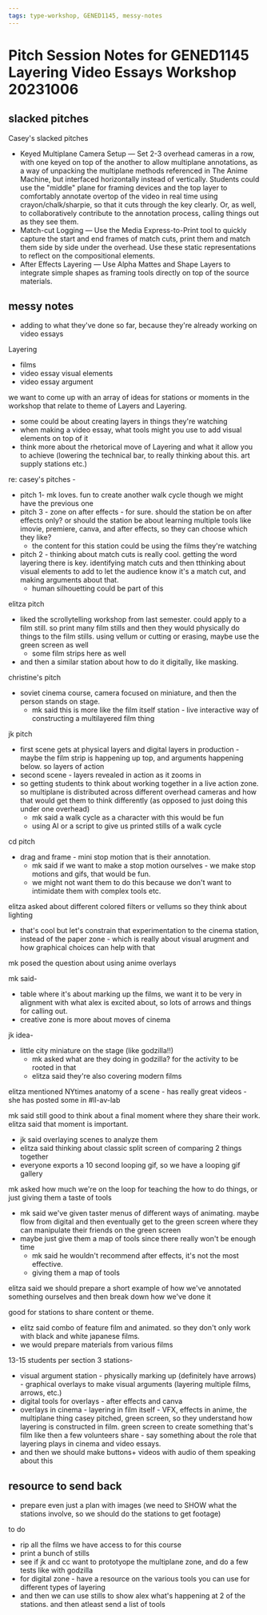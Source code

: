 ```yaml
---
tags: type-workshop, GENED1145, messy-notes
---
```

# Pitch Session Notes for GENED1145 Layering Video Essays Workshop 20231006

## slacked pitches

Casey's slacked pitches
* Keyed Multiplane Camera Setup — Set 2-3 overhead cameras in a row, with one keyed on top of the another to allow multiplane annotations, as a way of unpacking the multiplane methods referenced in The Anime Machine, but interfaced horizontally instead of vertically. Students could use the "middle" plane for framing devices and the top layer to comfortably annotate overtop of the video in real time using crayon/chalk/sharpie, so that it cuts through the key clearly. Or, as well, to collaboratively contribute to the annotation process, calling things out as they see them. 
* Match-cut Logging — Use the Media Express-to-Print tool to quickly capture the start and end frames of match cuts, print them and match them side by side under the overhead. Use these static representations to reflect on the compositional elements. 
* After Effects Layering — Use Alpha Mattes and Shape Layers to integrate simple shapes as framing tools directly on top of the source materials.

## messy notes
* adding to what they've done so far, because they're already working on video essays

Layering
* films
* video essay visual elements
* video essay argument

we want to come up with an array of ideas for stations or moments in the workshop that relate to theme of Layers and Layering.
* some could be about creating layers in things they're watching
* when making a video essay, what tools might you use to add visual elements on top of it
* think more about the rhetorical move of Layering and what it allow you to achieve (lowering the technical bar, to really thinking about this. art supply stations etc.)

re: casey's pitches -
* pitch 1- mk loves. fun to create another walk cycle though we might have the previous one
* pitch 3 - zone on after effects - for sure. should the station be on after effects only? or should the station be about learning multiple tools like imovie, premiere, canva, and after effects, so they can choose which they like?
    * the content for this station could be using the films they're watching
* pitch 2 - thinking about match cuts is really cool. getting the word layering there is key. identifying match cuts and then tthinking about visual elements to add to let the audience know it's a match cut, and making arguments about that. 
    * human silhouetting could be part of this


elitza pitch
* liked the scrollytelling workshop from last semester. could apply to a film still. so print many film stills and then they would physically do things to the film stills. using vellum or cutting or erasing, maybe use the green screen as well
    * some film strips here as well
* and then a similar station about how to do it digitally, like masking.

christine's pitch
* soviet cinema course, camera focused on miniature, and then the person stands on stage. 
    * mk said this is more like the film itself station - live interactive way of constructing a multilayered film thing

jk pitch
* first scene gets at physical layers and digital layers in production - maybe the film strip is happening up top, and arguments happening below. so layers of action
* second scene - layers revealed in action as it zooms in
* so getting students to think about working together in a live action zone. so multiplane is distributed across different overhead cameras and how that would get them to think differently (as opposed to just doing this under one overhead)
    * mk said a walk cycle as a character with this would be fun
    * using AI or a script to give us printed stills of a walk cycle

cd pitch
* drag and frame - mini stop motion that is their annotation.
    * mk said if we want to make a stop motion ourselves - we make stop motions and gifs, that would be fun. 
    * we might not want them to do this because we don't want to intimidate them with complex tools etc.


elitza asked about different colored filters or vellums so they think about lighting
* that's cool but let's constrain that experimentation to the cinema station, instead of the paper zone - which is really about visual arugment and how graphical choices can help with that

mk posed the question about using anime overlays

mk said-
* table where it's about marking up the films, we want it to be very in alignment with what alex is excited about, so lots of arrows and things for calling out. 
* creative zone is more about moves of cinema

jk idea-
* little city miniature on the stage (like godzilla!!)
    * mk asked what are they doing in godzilla? for the activity to be rooted in that
    * elitza said they're also covering modern films


elitza mentioned NYtimes anatomy of a scene - has really great videos - she has posted some in #ll-av-lab

mk said still good to think about a final moment where they share their work. elitza said that moment is important.
* jk said overlaying scenes to analyze them 
* elitza said thinking about classic split screen of comparing 2 things together
* everyone exports a 10 second looping gif, so we have a looping gif gallery

mk asked how much we're on the loop for teaching the how to do things, or just giving them a taste of tools
* mk said we've given taster menus of different ways of animating. maybe flow from digital and then eventually get to the green screen where they can manipulate their friends on the green screen
* maybe just give them a map of tools since there really won't be enough time
    * mk said he wouldn't recommend after effects, it's not the most effective.
    * giving them a map of tools


elitza said we should prepare a short example of how we've annotated something ourselves and then break down how we've done it

good for stations to share content or theme.
* elitz said combo of feature film and animated. so they don't only work with black and white japanese films.
* we would prepare materials from various films

13-15 students per section
3 stations-
* visual argument station - physically marking up (definitely have arrows) - graphical overlays to make visual arguments (layering multiple films, arrows, etc.)
* digital tools for overlays - after effects and canva
* overlays in cinema - layering in film itself - VFX, effects in anime, the multiplane thing casey pitched, green screen, so they understand how layering is constructed in film. green screen to create something that's film like
then a few volunteers share - say something about the role that layering plays in cinema and video essays.
* and then we should make buttons+ videos with audio of them speaking about this

## resource to send back
* prepare even just a plan with images (we need to SHOW what the stations involve, so we should do the stations to get footage)

to do
* rip all the films we have access to for this course
* print a bunch of stills
* see if jk and cc want to prototyope the multiplane zone, and do a few tests like with godzilla
* for digital zone - have a resource on the various tools you can use for different types of layering
* and then we can use stills to show alex what's happening at 2 of the stations. and then atleast send a list of tools